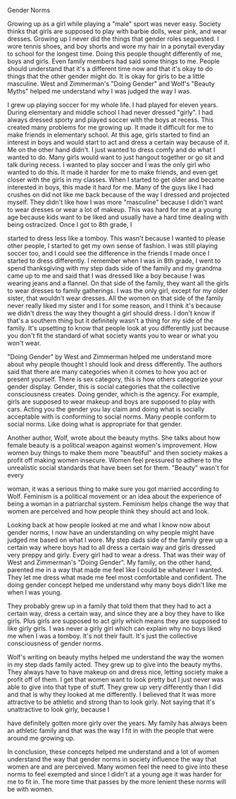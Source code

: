 Gender Norms

Growing up as a girl while playing a "male" sport was never easy.
Society thinks that girls are supposed to play with barbie dolls, wear
pink, and wear dresses. Growing up I never did the things that gender
roles seguested. I wore tennis shoes, and boy shorts and wore my hair in
a ponytail everyday to school for the longest time. Doing this people
thought differently of me, boys and girls. Even family members had said
some things to me. People should understand that it's a different time
now and that it's okay to do things that the other gender might do. It
is okay for girls to be a little masculine. West and Zimmerman's "Doing
Gender" and Wolf\'s "Beauty Myths" helped me understand why I was judged
the way I was.

I grew up playing soccer for my whole life. I had played for eleven
years. During elementary and middle school I had never dressed "girly".
I had always dressed sporty and played soccer with the boys at recess.
This created many problems for me growing up. It made it difficult for
me to make friends in elementary school. At this age, girls started to
find an interest in boys and would start to act and dress a certain way
because of it. Me on the other hand didn't. I just wanted to dress comfy
and do what I wanted to do. Many girls would want to just hangout
together or go sit and talk during recess. I wanted to play soccer and I
was the only girl who wanted to do this. It made it harder for me to
make friends, and even get closer with the girls in my classes. When I
started to get older and became interested in boys, this made it hard
for me. Many of the guys like I had crushes on did not like me back
because of the way I dressed and projected myself. They didn't like how
I was more "masculine" because I didn\'t want to wear dresses or wear a
lot of makeup. This was hard for me at a young age because kids want to
be liked and usually have a hard time dealing with being ostracized.
Once I got to 8th grade, I

started to dress less like a tomboy. This wasn't because I wanted to
please other people, I started to get my own sense of fashion. I was
still playing soccer too, and I could see the difference in the friends
I made once I started to dress differently. I remember when I was in 8th
grade, I went to spend thanksgiving with my step dads side of the family
and my grandma came up to me and said that I was dressed like a boy
because I was wearing jeans and a flannel. On that side of the family,
they want all the girls to wear dresses to family gatherings. I was the
only girl, except for my older sister, that wouldn't wear dresses. All
the women on that side of the family never really liked my sister and I
for some reason, and I think it's because we didn't dress the way they
thought a girl should dress. I don't know if that\'s a southern thing
but it definitely wasn't a thing for my side of the family. It's
upsetting to know that people look at you differently just because you
don't fit the standard of what society wants you to wear or what you
won't wear.

"Doing Gender" by West and Zimmerman helped me understand more about why
people thought I should look and dress differently. The authors said
that there are many categories when it comes to how you act or present
yourself. There is sex category, this is how others categorize your
gender display. Gender, this is social categories that the collective
consciousness creates. Doing gender, which is the agency. For example,
girls are supposed to wear makeup and boys are supposed to play with
cars. Acting you the gender you lay claim and doing what is socially
acceptable with is conforming to social norms. Many people conform to
social norms. Like doing what is appropriate for that gender.

Another author, Wolf, wrote about the beauty myths. She talks about how
female beauty is a political weapon against women\'s improvement. How
women buy things to make them more "beautiful\" and then society makes a
profit off making women insecure. Women feel pressured to adhere to the
unrealistic social standards that have been set for them. "Beauty"
wasn't for every

woman, it was a serious thing to make sure you got married according to
Wolf. Feminism is a political movement or an idea about the experience
of being a woman in a patriarchal system. Feminism helps change the way
that women are perceived and how people think they should act and look.

Looking back at how people looked at me and what I know now about gender
norms, I now have an understanding on why people might have judged me
based on what I wore. My step dads side of the family grew up a certain
way where boys had to all dress a certain way and girls dressed very
preppy and girly. Every girl had to wear a dress. That was their way of
West and Zimmerman's "Doing Gender". My family, on the other hand,
parented me in a way that made me feel like I could be whatever I
wanted. They let me dress what made me feel most comfortable and
confident. The doing gender concept helped me understand why many boys
didn't like me when I was young.

They probably grew up in a family that told them that they had to act a
certain way, dress a certain way, and since they are a boy they have to
like girls. Plus girls are supposed to act girly which means they are
supposed to like girly girls. I was never a girly girl which can explain
why no boys liked me when I was a tomboy. It's not their fault. It's
just the collective consciousness of gender norms.

Wolf's writing on beauty myths helped me understand the way the women in
my step dads family acted. They grew up to give into the beauty myths.
They always have to have makeup on and dress nice, letting society make
a profit off of them. I get that women want to look pretty but I just
never was able to give into that type of stuff. They grew up very
differently than I did and that is why they looked at me differently. I
believed that It was more attractive to be athletic and strong than to
look girly. Not saying that it's unattractive to look girly, because I

have definitely gotten more girly over the years. My family has always
been an athletic family and that was the way I fit in with the people
that were around me growing up.

In conclusion, these concepts helped me understand and a lot of women
understand the way that gender norms in society influence the way that
women are and are perceived. Many women feel the need to give into these
norms to feel exempted and since I didn't at a young age it was harder
for me to fit in. The more time that passes by the more lenient these
norms will be with women.
